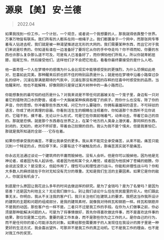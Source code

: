 # 源泉 【美】 安·兰德

> 2022.04

    如果我找到一份工作，一个计划，一个观念，或者说一个我想要的人，那我就得依靠整个世界。万事万物皆有联系。我们所有的人都系在同一根绳子上。我们都置身于一个网中，而那张网专等着有人钻进去呢，我们就是被一种渴望推进这无形的大网的。我们需要某种东西，而且它对于我们来说是珍贵的。你知道有谁在一边准备好了要将它从你的手中夺走吗？你不得而知，你要的东西也许那么复杂那么遥不可及，可是有人已准备好了，而你惧怕他们所有人。所以你就卑躬屈膝，摇尾乞怜，然后接受他们，这样他们才不会把它抢走。看看你最终要接受的是什么人吧。

    他一直奇怪一个人在梦境中的感情为什么会比现实中能够感受到的更强烈，为什么恐惧如此绝对，狂喜如此完美。那种醒来后抓也抓不住的特别品质是什么；就是他在梦境中沿着小路穿过杂乱的绿叶，沉浸在那满是期待的气氛中，沉浸在那没有原因的存粹的狂喜中时感受到的品质。当他醒来时，他也不能解释，好像刚刚只是穿过某片树林中的一条小路而已。

    你能想象到的最可怕的经历是什么？对我来说是不带任何武器被关在一个笼子里，身边有一只对着它的猎物流口水的野兽，或者一个大脑被某种疾病吞噬了的疯子。而你什么也没有，除了你的声音，你的思想。你冲着那些东西大喊，问它为什么要碰你，你拥有最雄辩的语言，不可辩驳的语言，你成了绝对真理的容器。你看到活生生的眼睛在注视着你，你知道那个东西听不见你说的，它碰不到，摸不着，无论以什么形式，可是它在你面前喘着气，动来动去，带着它自己的目的。那就是恐惧。就是那个东西悬在世界之上，在某个地方的人类身上潜伏着，那同样的东西，封闭的，无知的，绝对不怀好意，带着自己狡猾的目的。我认为我不是个懦夫，但是我害怕它。那就是我所知道的全部---它存在着。

    如果你想承受我的痛苦，不要比我承受的更多。我从来不能完全承受痛苦，从来不能。痛苦只能沉到一个特定的点，然后停下来。只要有这个不被触及的点，那痛苦其实就不是痛苦。

    你永远无法通过谈论一个建筑师的平庸而毁掉他。没有人会听。但是你可以毁掉他，因为他是无神论者，或者因为有人起诉他，或者因为他和某个女人睡觉，或者因为他拔掉了苍蝇的翅膀。你会说这没意义？是没意义，但起作用了。理性可以和理性进行战斗。你能和非理性战斗吗？你和大多数人的麻烦就在于你对无知没有充分的尊重。无知是我们生活的主要因素。如果它是你的敌人，你就没有机会了。

    到底是什么原因让我花这么多年的时间去做这样的研究。是为了金钱吗？是为了名誉吗？是因为慈善？还是因为利他主义？无论我们做什么，别让我们谈论什么住在贫民窟里的穷人。他们跟此事无关。你明白，我从不关注我的客户们，我只关注他们在建筑上的要求。我把这当作我所设计的建筑的主题和问题的组成部分，是我的建筑素材，就像我对待砖瓦和钢筋一样。砖瓦和钢筋并不是我的动因，那些客户也一样不是。二者只不过是我工作的手段。在你为人们做事之前，你必须是那种能解决问题的人。可是为了将事情做好，首先你得喜欢做这件事，而不是喜欢这件事的结果，那仅仅是第二位的。重要的是工作本身，而不是那些你为之工作的人。是你自己的行为，而不是任何你的爱心可能涉及的对象。如果给那些需要房子的人发现住在我设计的房子里是一种更好的生活方式，我会喜出望外，可那并不是我工作的真正动机。它不是我工作的理由，也不是对我工作的奖赏。